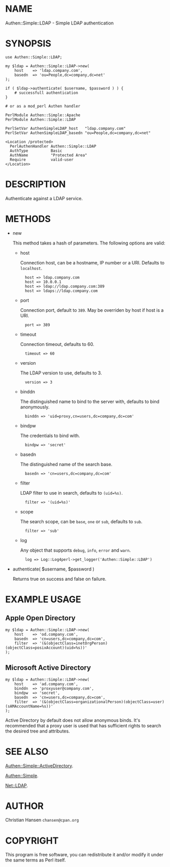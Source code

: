 # NAME

Authen::Simple::LDAP - Simple LDAP authentication

# SYNOPSIS

    use Authen::Simple::LDAP;
    
    my $ldap = Authen::Simple::LDAP->new( 
        host    => 'ldap.company.com',
        basedn  => 'ou=People,dc=company,dc=net'
    );
    
    if ( $ldap->authenticate( $username, $password ) ) {
        # successfull authentication
    }
    
    # or as a mod_perl Authen handler
    
    PerlModule Authen::Simple::Apache
    PerlModule Authen::Simple::LDAP

    PerlSetVar AuthenSimpleLDAP_host   "ldap.company.com"
    PerlSetVar AuthenSimpleLDAP_basedn "ou=People,dc=company,dc=net"

    <Location /protected>
      PerlAuthenHandler Authen::Simple::LDAP
      AuthType          Basic
      AuthName          "Protected Area"
      Require           valid-user
    </Location>

# DESCRIPTION

Authenticate against a LDAP service.

# METHODS

- new

    This method takes a hash of parameters. The following options are
    valid:

    - host

        Connection host, can be a hostname, IP number or a URI. Defaults to `localhost`.

            host => ldap.company.com
            host => 10.0.0.1
            host => ldap://ldap.company.com:389
            host => ldaps://ldap.company.com

    - port

        Connection port, default to `389`. May be overriden by host if host is a URI.

            port => 389

    - timeout

        Connection timeout, defaults to 60.

            timeout => 60

    - version 

        The LDAP version to use, defaults to 3.

            version => 3

    - binddn 

        The distinguished name to bind to the server with, defaults to bind
        anonymously.

            binddn => 'uid=proxy,cn=users,dc=company,dc=com'

    - bindpw 

        The credentials to bind with.

            bindpw => 'secret'

    - basedn

        The distinguished name of the search base.

            basedn => 'cn=users,dc=company,dc=com'

    - filter

        LDAP filter to use in search, defaults to `(uid=%s)`.

            filter => '(uid=%s)'

    - scope 

        The search scope, can be `base`, `one` or `sub`, defaults to `sub`.

            filter => 'sub'

    - log

        Any object that supports `debug`, `info`, `error` and `warn`.

            log => Log::Log4perl->get_logger('Authen::Simple::LDAP')

- authenticate( $username, $password )

    Returns true on success and false on failure.

# EXAMPLE USAGE

## Apple Open Directory

    my $ldap = Authen::Simple::LDAP->new(
        host    => 'od.company.com',
        basedn  => 'cn=users,dc=company,dc=com',
        filter  => '(&(objectClass=inetOrgPerson)(objectClass=posixAccount)(uid=%s))'
    );

## Microsoft Active Directory

    my $ldap = Authen::Simple::LDAP->new(
        host    => 'ad.company.com',
        binddn  => 'proxyuser@company.com',
        bindpw  => 'secret',
        basedn  => 'cn=users,dc=company,dc=com',
        filter  => '(&(objectClass=organizationalPerson)(objectClass=user)(sAMAccountName=%s))'
    );

Active Directory by default does not allow anonymous binds. It's recommended
that a proxy user is used that has sufficient rights to search the desired
tree and attributes.

# SEE ALSO

[Authen::Simple::ActiveDirectory](https://metacpan.org/pod/Authen::Simple::ActiveDirectory).

[Authen::Simple](https://metacpan.org/pod/Authen::Simple).

[Net::LDAP](https://metacpan.org/pod/Net::LDAP).

# AUTHOR

Christian Hansen `chansen@cpan.org`

# COPYRIGHT

This program is free software, you can redistribute it and/or modify 
it under the same terms as Perl itself.
